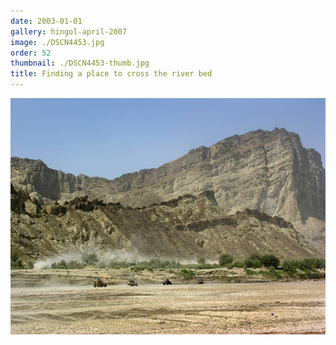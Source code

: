 ```yaml
---
date: 2003-01-01
gallery: hingol-april-2007
image: ./DSCN4453.jpg
order: 52
thumbnail: ./DSCN4453-thumb.jpg
title: Finding a place to cross the river bed
---
```


![Finding a place to cross the river bed](./DSCN4453.jpg)